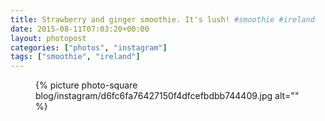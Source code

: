 ```yaml
---
title: Strawberry and ginger smoothie. It's lush! #smoothie #ireland
date: 2015-08-11T07:03:20+00:00
layout: photopost
categories: ["photos", "instagram"]
tags: ["smoothie", "ireland"]
---
```


<figure class="photo photo--square">
  {% picture photo-square blog/instagram/d6fc6fa76427150f4dfcefbdbb744409.jpg alt="" %}
</figure>


